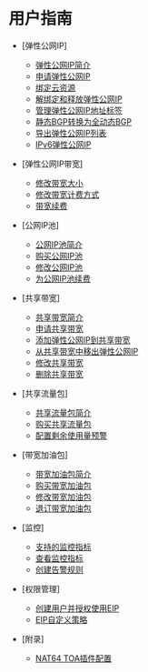 # 用户指南

-   [弹性公网IP]
    -   [弹性公网IP简介](弹性公网IP简介.md)
    -   [申请弹性公网IP](申请弹性公网IP.md)
    -   [绑定云资源](绑定云资源.md)
    -   [解绑定和释放弹性公网IP](解绑定和释放弹性公网IP.md)
    -   [管理弹性公网IP地址标签](管理弹性公网IP地址标签.md)
    -   [静态BGP转换为全动态BGP](静态BGP转换为全动态BGP.md)
    -   [导出弹性公网IP列表](导出弹性公网IP列表.md)
    -   [IPv6弹性公网IP](IPv6弹性公网IP.md)

-   [弹性公网IP带宽]
    -   [修改带宽大小](修改带宽大小.md)
    -   [修改带宽计费方式](修改带宽计费方式.md)
    -   [带宽续费](带宽续费.md)

-   [公网IP池]
    -   [公网IP池简介](公网IP池简介.md)
    -   [购买公网IP池](购买公网IP池.md)
    -   [修改公网IP池](修改公网IP池.md)
    -   [为公网IP池续费](为公网IP池续费.md)

-   [共享带宽]
    -   [共享带宽简介](共享带宽简介.md)
    -   [申请共享带宽](申请共享带宽.md)
    -   [添加弹性公网IP到共享带宽](添加弹性公网IP到共享带宽.md)
    -   [从共享带宽中移出弹性公网IP](从共享带宽中移出弹性公网IP.md)
    -   [修改共享带宽](修改共享带宽.md)
    -   [删除共享带宽](删除共享带宽.md)

-   [共享流量包]
    -   [共享流量包简介](共享流量包简介.md)
    -   [购买共享流量包](购买共享流量包.md)
    -   [配置剩余使用量预警](配置剩余使用量预警.md)

-   [带宽加油包]
    -   [带宽加油包简介](带宽加油包简介.md)
    -   [购买带宽加油包](购买带宽加油包.md)
    -   [修改带宽加油包](修改带宽加油包.md)
    -   [退订带宽加油包](退订带宽加油包.md)

-   [监控]
    -   [支持的监控指标](支持的监控指标.md)
    -   [查看监控指标](查看监控指标.md)
    -   [创建告警规则](创建告警规则.md)

-   [权限管理]
    -   [创建用户并授权使用EIP](创建用户并授权使用EIP.md)
    -   [EIP自定义策略](EIP自定义策略.md)

-   [附录]
    -   [NAT64 TOA插件配置](NAT64-TOA插件配置.md)

